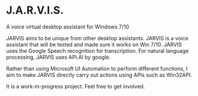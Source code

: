 # J.A.R.V.I.S.
A voice virtual desktop assistant for Windows 7/10

JARVIS aims to be unique from other desktop assistants. JARVIS is a voice assistant that will be tested and made sure it works on Win 7/10. JARVIS uses the Google Speech recognition for transcription. For natural language processing, JARVIS uses API.AI by google. 

Rather than using Microsoft UI Automation to perform different functions, I aim to make JARVIS directly carry out actions using APIs such as Win32API.

It is a work-in-progress project.
Feel free to get involved.
